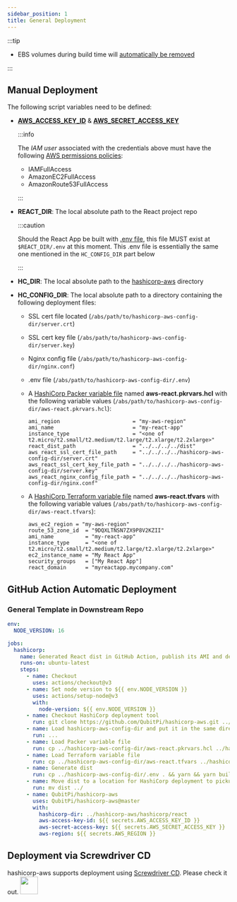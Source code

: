 ```yaml
---
sidebar_position: 1
title: General Deployment
---
```


:::tip

- EBS volumes during build time will [automatically be removed][HashiCorp Packer delete_on_termination]

:::

Manual Deployment
-----------------

The following script variables need to be defined:

- [**AWS_ACCESS_KEY_ID**][AWS_ACCESS_KEY_ID] & [**AWS_SECRET_ACCESS_KEY**][AWS_SECRET_ACCESS_KEY]

  :::info

  The _IAM user_ associated with the credentials above must have the following [AWS permissions policies]:

  - IAMFullAccess
  - AmazonEC2FullAccess
  - AmazonRoute53FullAccess

  :::

- **REACT_DIR**: The local absolute path to the React project repo

  :::caution

  Should the React App be built with [.env file], this file MUST exist at `$REACT_DIR/.env` at this moment. This .env
  file is essentially the same one mentioned in the `HC_CONFIG_DIR` part below

  :::

- **HC_DIR**: The local absolute path to the [hashicorp-aws] directory
- **HC_CONFIG_DIR**: The local absolute path to a directory containing the following deployment files:

    - SSL cert file located (`/abs/path/to/hashicorp-aws-config-dir/server.crt`)
    - SSL cert key file (`/abs/path/to/hashicorp-aws-config-dir/server.key`)
    - Nginx config file (`/abs/path/to/hashicorp-aws-config-dir/nginx.conf`)
    - .env file (`/abs/path/to/hashicorp-aws-config-dir/.env`)
    - A [HashiCorp Packer variable file][HashiCorp Packer variable file] named **aws-react.pkrvars.hcl** with the following
      variable values (`/abs/path/to/hashicorp-aws-config-dir/aws-react.pkrvars.hcl`):

      ```hcl
      ami_region                       = "my-aws-region"
      ami_name                         = "my-react-app"
      instance_type                    = "<one of t2.micro/t2.small/t2.medium/t2.large/t2.xlarge/t2.2xlarge>"
      react_dist_path                  = "../../../../dist"
      aws_react_ssl_cert_file_path     = "../../../../hashicorp-aws-config-dir/server.crt"
      aws_react_ssl_cert_key_file_path = "../../../../hashicorp-aws-config-dir/server.key"
      aws_react_nginx_config_file_path = "../../../../hashicorp-aws-config-dir/nginx.conf"
      ```

    - A [HashiCorp Terraform variable file][HashiCorp Terraform variable file] named **aws-react.tfvars** with the
      following variable values (`/abs/path/to/hashicorp-aws-config-dir/aws-react.tfvars`):

      ```hcl
      aws_ec2_region = "my-aws-region"
      route_53_zone_id  = "9DQXLTNSN7ZX9P8V2KZII"
      ami_name          = "my-react-app"
      instance_type     = "<one of t2.micro/t2.small/t2.medium/t2.large/t2.xlarge/t2.2xlarge>"
      ec2_instance_name = "My React App"
      security_groups   = ["My React App"]
      react_domain      = "myreactapp.mycompany.com"
      ```

GitHub Action Automatic Deployment
----------------------------------

### General Template in Downstream Repo

```yaml
env:
  NODE_VERSION: 16

jobs:
  hashicorp:
    name: Generated React dist in GitHub Action, publish its AMI and deploy the AMI to EC2 through HashiCorp
    runs-on: ubuntu-latest
    steps:
      - name: Checkout
        uses: actions/checkout@v3
      - name: Set node version to ${{ env.NODE_VERSION }}
        uses: actions/setup-node@v3
        with:
          node-version: ${{ env.NODE_VERSION }}
      - name: Checkout HashiCorp deployment tool
        run: git clone https://github.com/QubitPi/hashicorp-aws.git ../hashicorp-aws
      - name: Load hashicorp-aws-config-dir and put it in the same directory as hashicorp-aws
        run: ...
      - name: Load Packer variable file
        run: cp ../hashicorp-aws-config-dir/aws-react.pkrvars.hcl ../hashicorp-aws/hashicorp/react/images/aws-react.auto.pkrvars.hcl
      - name: Load Terraform variable file
        run: cp ../hashicorp-aws-config-dir/aws-react.tfvars ../hashicorp-aws/hashicorp/react/instances/aws-react.auto.tfvars
      - name: Generate dist
        run: cp ../hashicorp-aws-config-dir/.env . && yarn && yarn build
      - name: Move dist to a location for HashiCorp deployment to pickup
        run: mv dist ../
      - name: QubitPi/hashicorp-aws
        uses: QubitPi/hashicorp-aws@master
        with:
          hashicorp-dir: ../hashicorp-aws/hashicorp/react
          aws-access-key-id: ${{ secrets.AWS_ACCESS_KEY_ID }}
          aws-secret-access-key: ${{ secrets.AWS_SECRET_ACCESS_KEY }}
          aws-region: ${{ secrets.AWS_REGION }}
```

Deployment via Screwdriver CD
-----------------------------

hashicorp-aws supports deployment using [Screwdriver CD](screwdriver-cd-deployment). Please check it out. <img src="https://github.com/QubitPi/QubitPi/blob/master/img/8%E5%A5%BD.gif?raw=true" height="40px"/>

[AWS_ACCESS_KEY_ID]: https://docs.aws.amazon.com/cli/latest/userguide/cli-configure-envvars.html
[AWS permissions policies]: https://docs.aws.amazon.com/IAM/latest/UserGuide/introduction_access-management.html
[AWS_SECRET_ACCESS_KEY]: https://docs.aws.amazon.com/cli/latest/userguide/cli-configure-envvars.html

[ESLint]: https://eslint.org/

[hashicorp-aws]: https://qubitpi.github.io/hashicorp-aws/
[HashiCorp Packer delete_on_termination]: https://packer.qubitpi.org/packer/integrations/hashicorp/amazon/latest/components/builder/ebs#:~:text=Optional%3A-,delete_on_termination,-(bool)%20%2D%20Indicates%20whether
[HashiCorp Packer variable file]: https://packer.qubitpi.org/packer/guides/hcl/variables#from-a-file
[HashiCorp Terraform variable file]: https://terraform.qubitpi.org/terraform/language/values/variables#variable-definitions-tfvars-files

[Jest]: https://qubitpi.github.io/jest/

[Prettier]: https://qubitpi.github.io/prettier/docs/en/install.html

[typescript-eslint]: https://typescript-eslint.io/

[wait-on]: https://github.com/jeffbski/wait-on

[.env file]: https://create-react-app.dev/docs/adding-custom-environment-variables/#adding-development-environment-variables-in-env

